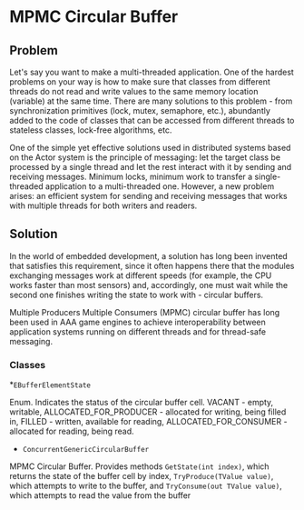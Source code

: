 # MPMC Circular Buffer

## Problem

Let's say you want to make a multi-threaded application. One of the hardest problems on your way is how to make sure that classes from different threads do not read and write values to the same memory location (variable) at the same time. There are many solutions to this problem - from synchronization primitives (lock, mutex, semaphore, etc.), abundantly added to the code of classes that can be accessed from different threads to stateless classes, lock-free algorithms, etc.

One of the simple yet effective solutions used in distributed systems based on the Actor system is the principle of messaging: let the target class be processed by a single thread and let the rest interact with it by sending and receiving messages. Minimum locks, minimum work to transfer a single-threaded application to a multi-threaded one. However, a new problem arises: an efficient system for sending and receiving messages that works with multiple threads for both writers and readers.

## Solution

In the world of embedded development, a solution has long been invented that satisfies this requirement, since it often happens there that the modules exchanging messages work at different speeds (for example, the CPU works faster than most sensors) and, accordingly, one must wait while the second one finishes writing the state to work with - circular buffers.

Multiple Producers Multiple Consumers (MPMC) circular buffer has long been used in AAA game engines to achieve interoperability between application systems running on different threads and for thread-safe messaging.

### Classes

*`EBufferElementState`

Enum. Indicates the status of the circular buffer cell. VACANT - empty, writable, ALLOCATED_FOR_PRODUCER - allocated for writing, being filled in, FILLED - written, available for reading, ALLOCATED_FOR_CONSUMER - allocated for reading, being read.

* `ConcurrentGenericCircularBuffer`

MPMC Circular Buffer. Provides methods `GetState(int index)`, which returns the state of the buffer cell by index, `TryProduce(TValue value)`, which attempts to write to the buffer, and `TryConsume(out TValue value)`, which attempts to read the value from the buffer
